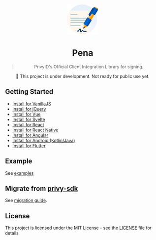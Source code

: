 <div align="center">

![Logo Pena](./assets/logo-pena.svg)

# Pena

> PrivyID's Official Client Integration Library for signing.

🚧 This project is under development. Not ready for public use yet.

</div>

## Getting Started

- [Install for VanillaJS][vanilla]
- [Install for jQuery][jquery]
- [Install for Vue][vue]
- [Install for Svelte][svelte]
- [Install for React][react]
- [Install for React Native][react-native]
- [Install for Angular][angular]
- [Install for Android (Kotlin/Java)][android]
- [Install for Flutter][flutter]

## Example

See [examples](https://github.com/privy-open-source/pena-example)

## Migrate from [privy-sdk](https://www.npmjs.com/package/privy-sdk)

See [migration guide][migration].

## License

This project is licensed under the MIT License - see the [LICENSE](./LICENSE) file for details

[vanilla]: ./packages/pena/README.md
[jquery]: ./packages/pena-jquery/README.md
[vue]: ./packages/pena-vue/README.md
[svelte]: ./packages/pena-svelte/README.md
[react]: ./packages/pena-react/README.md
[react-native]: ./packages/pena-react-native/README.md
[angular]: ./packages/pena-angular/projects/lib/README.md
[android]: https://github.com/privy-open-source/pena-android
[flutter]: https://github.com/privy-open-source/pena-flutter
[migration]: ./packages/pena/README.md#migrate-from-privy-sdk
